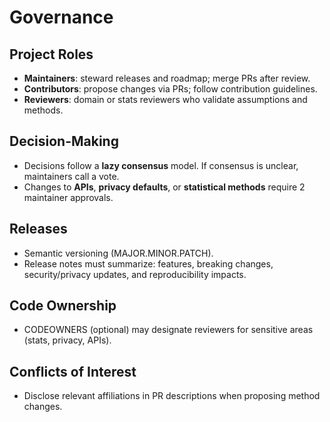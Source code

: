 # Governance

## Project Roles
- **Maintainers**: steward releases and roadmap; merge PRs after review.
- **Contributors**: propose changes via PRs; follow contribution guidelines.
- **Reviewers**: domain or stats reviewers who validate assumptions and methods.

## Decision-Making
- Decisions follow a **lazy consensus** model. If consensus is unclear, maintainers call a vote.
- Changes to **APIs**, **privacy defaults**, or **statistical methods** require 2 maintainer approvals.

## Releases
- Semantic versioning (MAJOR.MINOR.PATCH).
- Release notes must summarize: features, breaking changes, security/privacy updates, and reproducibility impacts.

## Code Ownership
- CODEOWNERS (optional) may designate reviewers for sensitive areas (stats, privacy, APIs).

## Conflicts of Interest
- Disclose relevant affiliations in PR descriptions when proposing method changes.


